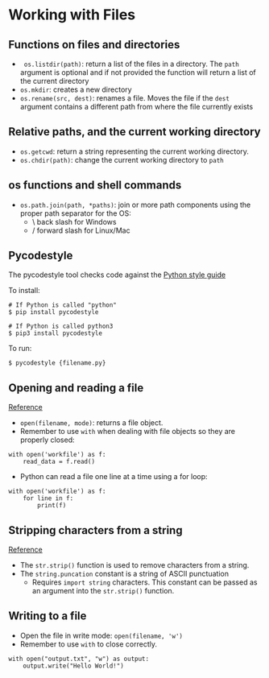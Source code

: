 # Working with Files

## Functions on files and directories

* ` os.listdir(path)`: return a list of the files in a directory.
The `path` argument is optional and if not provided the
function will return a list of the current directory
* `os.mkdir`: creates a new directory
* `os.rename(src, dest)`: renames a file. Moves the file if the
`dest` argument contains a different path from where the file
currently exists

## Relative paths, and the current working directory
* `os.getcwd`: return a string representing the current working
directory.
* `os.chdir(path)`: change the current working directory to `path`

## os functions and shell commands
* `os.path.join(path, *paths)`: join or more path components using the
proper path separator for the OS:
    * \ back slash for Windows
    * / forward slash for Linux/Mac

## Pycodestyle
The pycodestyle tool checks code against the
[Python style guide](https://www.python.org/dev/peps/pep-0008/)

To install:
```
# If Python is called "python"
$ pip install pycodestyle
```
```
# If Python is called python3
$ pip3 install pycodestyle
```

To run:
```
$ pycodestyle {filename.py}
```

## Opening and reading a file
[Reference](https://docs.python.org/3/tutorial/inputoutput.html#reading-and-writing-files)
* `open(filename, mode)`: returns a file object.
* Remember to use `with` when dealing with file objects so they
are properly closed:
```
with open('workfile') as f:
    read_data = f.read()
```

* Python can read a file one line at a time using a for loop:
```
with open('workfile') as f:
    for line in f:
        print(f)
```

## Stripping characters from a string
[Reference](https://docs.python.org/3/library/string.html?highlight=string%20punctuation#module-string)
* The `str.strip()` function is used to remove characters from a string.
* The `string.puncation` constant is a string of ASCII punctuation
  * Requires `import string`
characters. This constant can be passed as an argument into the
`str.strip()` function.

## Writing to a file
* Open the file in write mode: `open(filename, 'w')`
* Remember to use `with` to close correctly.
```
with open("output.txt", "w") as output:
    output.write("Hello World!")
```